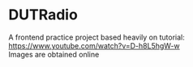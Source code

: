 # DUTRadio
A frontend practice project based heavily on tutorial: https://www.youtube.com/watch?v=D-h8L5hgW-w  
Images are obtained online  
